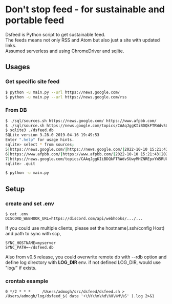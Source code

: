 # Don't stop feed - for sustainable and portable feed

Dsfeed is Python script to get sustainable feed.  
The feeds means not only RSS and Atom but also just a site with updated links.  
Assumed serverless and using ChromeDriver and sqlite.

## Usages
###  Get specific site feed
```sh
$ python -u main.py --url https://news.google.com/
$ python -u main.py --url https://news.google.com/rss
```

### From DB
```sh
$ ./sql/sources.sh https://news.google.com/ https://www.afpbb.com/
$ ./sql/source.sh https://news.google.com/topics/CAAqJggKIiBDQkFTRWdvSUwyMHZNREpxYW5RU0FtVnVHZ0pWVXlnQVAB news-google-entertainment
$ sqlite3 ./dsfeed.db 
SQLite version 3.28.0 2019-04-16 19:49:53
Enter ".help" for usage hints.
sqlite> select * from sources;
5|https://news.google.com/|https://news.google.com/|2022-10-10 15:21:43|2022-10-10 15:21:43
6|https://www.afpbb.com/|https://www.afpbb.com/|2022-10-10 15:21:43|2022-10-10 15:21:43
7|https://news.google.com/topics/CAAqJggKIiBDQkFTRWdvSUwyMHZNREpxYW5RU0FtVnVHZ0pWVXlnQVAB|news-google-entertainment|2022-10-10 15:21:49|2022-10-10 15:21:49
sqlite> .quit
```

```sh
$ python -u main.py
```

## Setup 
### create and set .env
```
$ cat .env
DISCORD_WEBHOOK_URL=https://discord.com/api/webhooks/.../...
```

If you could use multiple clients, please set the hostname(.ssh/config Host) and path to sync with scp,
```
SYNC_HOSTNAME=myserver
SYNC_PATH=~/dsfeed.db
```
Also from v0.5 release, you could overwrite remote db with --rdb option and define log directory with **LOG_DIR** env. 
if not defined LOG_DIR, would use "log/" if exists.


### crontab example
```
0 */2 * * *		/Users/admogh/src/dsfeed/dsfeed.sh > /Users/admogh/log/dsfeed_$( date '+\%Y\%m\%d\%H\%M\%S' ).log 2>&1
```


